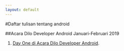 ```yaml
---
layout: default
---
```


#Daftar tulisan tentang android

##Acara Dilo Developer Android Januari-Februari 2019
1. [Day One di Acara Dilo Developer Android](./post/dayonediloandroid).

